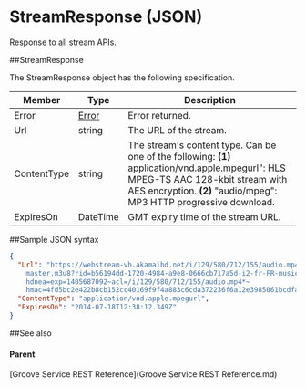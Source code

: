 # StreamResponse (JSON)     
Response to all stream APIs. 

##StreamResponse

The StreamResponse object has the following specification.

| **Member**  | **Type**                                         | **Description**                                                                           |
|-------------|--------------------------------------------------|-------------------------------------------------------------------------------------------|
| Error       | [Error](JSON_Error.md) | Error returned.                                                                           |
| Url         | string                                           | The URL of the stream.                                                                    |
| ContentType | string                                           | The stream's content type. Can be one of the following: **(1)** application/vnd.apple.mpegurl": HLS MPEG-TS AAC 128-kbit stream with AES encryption. **(2)** "audio/mpeg": MP3 HTTP progressive download.|
| ExpiresOn   | DateTime                                         | GMT expiry time of the stream URL. |

##Sample JSON syntax
```json
{
  "Url": "https://webstream-vh.akamaihd.net/i/129/580/712/155/audio.mp4/
    master.m3u8?rid=b56194dd-1720-4984-a9e8-0666cb717a5d-i2-fr-FR-music-asset-location&
    hdnea=exp=1405687092~acl=/i/129/580/712/155/audio.mp4*~
    hmac=4fd5bc2e422b8cb152cc40169f9f4a883c6cda372236f6a12e3985061bcdfa31",
  "ContentType": "application/vnd.apple.mpegurl",
  "ExpiresOn": "2014-07-18T12:38:12.349Z"
}
```
##See also

#### Parent

[Groove Service REST Reference](Groove Service REST Reference.md)
